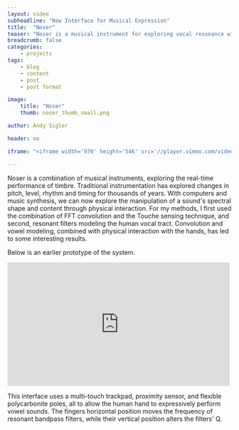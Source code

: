 ```yaml
---
layout: video
subheadline: "New Interface for Musical Expression"
title:  "Noser"
teaser: "Noser is a musical instrument for exploring vocal resonance with the hand. It was developed and performed for the New Interfaces for Musical Expression (NIME) course at ITP."
breadcrumb: false
categories:
    - projects
tags:
    - blog
    - content
    - post
    - post format

image:
    title: "Noser"
    thumb: noser_thumb_small.png

author: Andy Sigler

header: no

iframe: "<iframe width='970' height='546' src='//player.vimeo.com/video/85275765' frameborder='0' allowfullscreen></iframe>"

---
```


Noser is a combination of musical instruments, exploring the real-time performance of timbre. Traditional instrumentation has explored changes in pitch, level, rhythm and timing for thousands of years. With computers and music synthesis, we can now explore the manipulation of a sound's spectral shape and content through physical interaction. For my methods, I first used the combination of FFT convolution and the Touche sensing technique, and second, resonant filters modeling the human vocal tract. Convolution and vowel modeling, combined with physical interaction with the hands, has led to some interesting results.

Below is an earlier prototype of the system.

<iframe src="https://player.vimeo.com/video/74424188" width="500" height="278" frameborder="0" webkitallowfullscreen mozallowfullscreen allowfullscreen markdown="1"></iframe>

This interface uses a multi-touch trackpad, proximity sensor, and flexible polycarbonite poles, all to allow the human hand to expressively perform vowel sounds. The fingers horizontal position moves the frequency of resonant bandpass filters, while their vertical position alters the filters' Q.